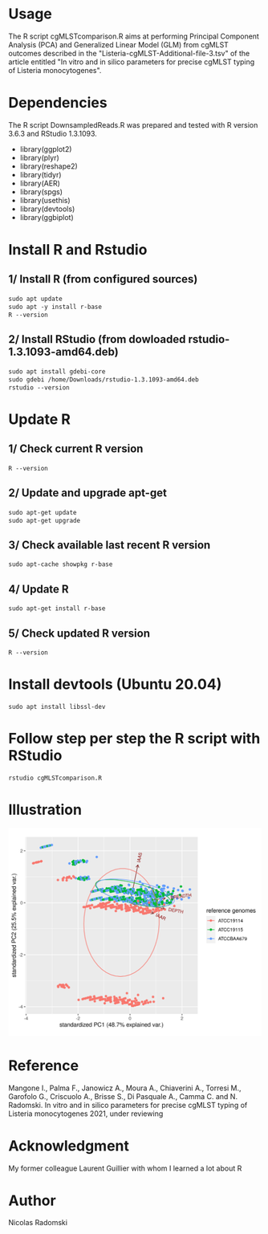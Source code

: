 # Usage
The R script cgMLSTcomparison.R aims at performing Principal Component Analysis (PCA) and Generalized Linear Model (GLM) from cgMLST outcomes described in the "Listeria-cgMLST-Additional-file-3.tsv" of the article entitled "In vitro and in silico parameters for precise cgMLST typing of Listeria monocytogenes".
# Dependencies
The R script DownsampledReads.R was prepared and tested with R version 3.6.3 and RStudio 1.3.1093.
- library(ggplot2)
- library(plyr)
- library(reshape2)
- library(tidyr)
- library(AER)
- library(spgs)
- library(usethis)
- library(devtools)
- library(ggbiplot)
# Install R and Rstudio
## 1/ Install R (from configured sources)
```
sudo apt update
sudo apt -y install r-base
R --version
```
## 2/ Install RStudio (from dowloaded rstudio-1.3.1093-amd64.deb)
```
sudo apt install gdebi-core
sudo gdebi /home/Downloads/rstudio-1.3.1093-amd64.deb
rstudio --version
```
# Update R
## 1/ Check current R version
```
R --version
```
## 2/ Update and upgrade apt-get
```
sudo apt-get update
sudo apt-get upgrade
```
## 3/ Check available last recent R version
```
sudo apt-cache showpkg r-base
```
## 4/ Update R
```
sudo apt-get install r-base
```
## 5/ Check updated R version
```
R --version
```
# Install devtools (Ubuntu 20.04)
```
sudo apt install libssl-dev
```
# Follow step per step the R script with RStudio
```
rstudio cgMLSTcomparison.R
```
# Illustration
![PCA figure](https://github.com/Nicolas-Radomski/cgMLSTcomparison/blob/main/illustration.png)
# Reference
Mangone I., Palma F., Janowicz A., Moura A., Chiaverini A., Torresi M., Garofolo G., Criscuolo A., Brisse S., Di Pasquale A., Camma C. and N. Radomski. In vitro and in silico parameters for precise cgMLST typing of Listeria monocytogenes 2021, under reviewing
# Acknowledgment
My former colleague Laurent Guillier with whom I learned a lot about R
# Author
Nicolas Radomski
